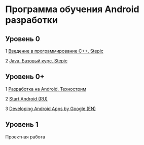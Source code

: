 # Программа обучения Android разработки

## Уровень 0
  1 [Введение в программирование С++. Stepic](https://stepik.org/course/363)
  
  2 [Java. Базовый курc. Stepic](https://stepik.org/course/187)

	
## Уровень 0+

   1 [Разработка на Android. Технострим](https://www.youtube.com/watch?v=pIj-Gp6COEc&list=PLrCZzMib1e9ptI7bPXFG8X5xEiCBt5qYE)
   
   2 [Start Android (RU)](https://www.youtube.com/watch?v=ac8y518CIng&list=PLyfVjOYzujugap6Rf3ETNKkx4v9ePllNK&index=1) 
   
   3 [Developing Android Apps by Google (EN)](https://www.udacity.com/course/new-android-fundamentals--ud851)
   
## Уровень 1

  Проектная работа
